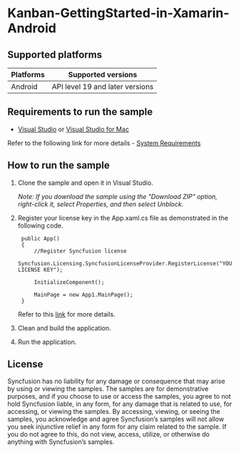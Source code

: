 # Kanban-GettingStarted-in-Xamarin-Android

## Supported platforms

| Platforms | Supported versions |
| --------- | ------------------ |
| Android   | API level 19 and later versions |

## Requirements to run the sample

* [Visual Studio](https://visualstudio.microsoft.com/downloads/) or [Visual Studio for Mac](https://visualstudio.microsoft.com/vs/mac/)

Refer to the following link for more details - [System Requirements](https://help.syncfusion.com/xamarin-android/system-requirements)

## How to run the sample

1. Clone the sample and open it in Visual Studio.

   *Note: If you download the sample using the "Download ZIP" option, right-click it, select Properties, and then select Unblock.*

2. Register your license key in the App.xaml.cs file as demonstrated in the following code.

		public App()
		{
			//Register Syncfusion license
			Syncfusion.Licensing.SyncfusionLicenseProvider.RegisterLicense("YOUR LICENSE KEY");

			InitializeComponent();

			MainPage = new App1.MainPage();
		}
		
	Refer to this [link](https://help.syncfusion.com/xamarin/licensing/overview) for more details.

3. Clean and build the application.

4. Run the application.

## License

Syncfusion has no liability for any damage or consequence that may arise by using or viewing the samples. The samples are for demonstrative purposes, and if you choose to use or access the samples, you agree to not hold Syncfusion liable, in any form, for any damage that is related to use, for accessing, or viewing the samples. By accessing, viewing, or seeing the samples, you acknowledge and agree Syncfusion’s samples will not allow you seek injunctive relief in any form for any claim related to the sample. If you do not agree to this, do not view, access, utilize, or otherwise do anything with Syncfusion’s samples.